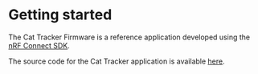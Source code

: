 # Getting started

The Cat Tracker Firmware is a reference application developed using the
[nRF Connect SDK](https://github.com/NordicPlayground/fw-nrfconnect-nrf).

The source code for the Cat Tracker application is available
[here](https://github.com/bifravst/cat-tracker-fw).

